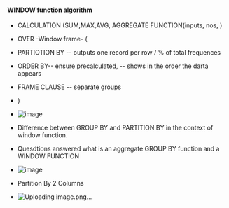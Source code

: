 #### WINDOW function algorithm
- CALCULATION (SUM,MAX,AVG, AGGREGATE FUNCTION(inputs, nos, )
- OVER -Window frame- (
- PARTIOTION BY -- outputs one record per row / % of total frequences
- ORDER BY-- ensure precalculated, -- shows in the order the darta appears
- FRAME CLAUSE -- separate groups
- )
- ![image](https://github.com/samkibe/My-Serious-SQL-encounter-pros-and-cons/assets/25104443/6d806ef4-f967-4361-9ec8-aac1a4e9fe49)


- Difference between GROUP BY and PARTITION BY in the context of window function.
- Quesdtions answered what is an aggregate GROUP BY function and a WINDOW FUNCTION
- ![image](https://github.com/samkibe/My-Serious-SQL-encounter-pros-and-cons/assets/25104443/8676cdcf-0518-4464-a081-df15144f10e8)

-  Partition By 2 Columns
-  ![Uploading image.png…]()


